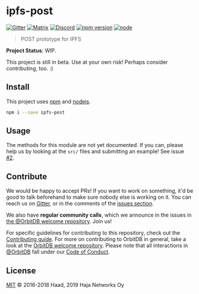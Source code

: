 # ipfs-post

[![Gitter](https://img.shields.io/gitter/room/nwjs/nw.js.svg)](https://gitter.im/orbitdb/Lobby) [![Matrix](https://img.shields.io/badge/matrix-%23orbitdb%3Apermaweb.io-blue.svg)](https://riot.permaweb.io/#/room/#orbitdb:permaweb.io) [![Discord](https://img.shields.io/discord/475789330380488707?color=blueviolet&label=discord)](https://discord.gg/cscuf5T)
[![npm version](https://badge.fury.io/js/ipfs-post.svg)](https://www.npmjs.com/package/ipfs-post)
[![node](https://img.shields.io/node/v/ipfs-post.svg)](https://www.npmjs.com/package/ipfs-post)

> POST prototype for IPFS

**Project Status**: WIP.

This project is still in beta. Use at your own risk! Perhaps consider contributing, too. :)

## Install

This project uses [npm](http://npmjs.com/) and [nodejs](https://nodejs.org/).

```sh
npm i --save ipfs-post
```

## Usage

The methods for this module are not yet documented. If you can, please help us by looking at the `src/` files and submitting an example! See issue [#2](https://github.com/orbitdb/ipfs-post/issues/2).

## Contribute

We would be happy to accept PRs! If you want to work on something, it'd be good to talk beforehand to make sure nobody else is working on it. You can reach us on [Gitter](https://gitter.im/orbitdb/Lobby), or in the comments of the [issues section](https://github.com/orbitdb/ipfs-post/issues).

We also have **regular community calls**, which we announce in the issues in [the @OrbitDB welcome repository](https://github.com/orbitdb/welcome/issues). Join us!

For specific guidelines for contributing to this repository, check out the [Contributing guide](CONTRIBUTING.md). For more on contributing to OrbitDB in general, take a look at the [OrbitDB welcome repository](https://github.com/orbitdb/welcome). Please note that all interactions in [@OrbitDB](https://github.com/orbitdb) fall under our [Code of Conduct](CODE_OF_CONDUCT.md).

## License

[MIT](LICENSE) © 2016-2018 Haad, 2019 Haja Networks Oy
